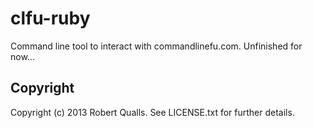 # clfu-ruby

Command line tool to interact with commandlinefu.com. Unfinished for now...

## Copyright

Copyright (c) 2013 Robert Qualls. See LICENSE.txt for
further details.

